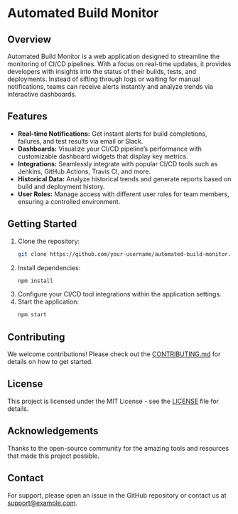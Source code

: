 # Automated Build Monitor

## Overview
Automated Build Monitor is a web application designed to streamline the monitoring of CI/CD pipelines. With a focus on real-time updates, it provides developers with insights into the status of their builds, tests, and deployments. Instead of sifting through logs or waiting for manual notifications, teams can receive alerts instantly and analyze trends via interactive dashboards.

## Features
- **Real-time Notifications:** Get instant alerts for build completions, failures, and test results via email or Slack.
- **Dashboards:** Visualize your CI/CD pipeline’s performance with customizable dashboard widgets that display key metrics.
- **Integrations:** Seamlessly integrate with popular CI/CD tools such as Jenkins, GitHub Actions, Travis CI, and more.
- **Historical Data:** Analyze historical trends and generate reports based on build and deployment history.
- **User Roles:** Manage access with different user roles for team members, ensuring a controlled environment.

## Getting Started
1. Clone the repository:
   ```bash
   git clone https://github.com/your-username/automated-build-monitor.git
   ```
2. Install dependencies:
   ```bash
   npm install
   ```
3. Configure your CI/CD tool integrations within the application settings.
4. Start the application:
   ```bash
   npm start
   ```

## Contributing
We welcome contributions! Please check out the [CONTRIBUTING.md](CONTRIBUTING.md) for details on how to get started.

## License
This project is licensed under the MIT License - see the [LICENSE](LICENSE) file for details.

## Acknowledgements
Thanks to the open-source community for the amazing tools and resources that made this project possible.

## Contact
For support, please open an issue in the GitHub repository or contact us at support@example.com.
